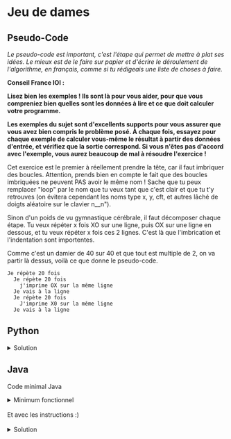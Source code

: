 # Jeu de dames

## Pseudo-Code

_Le pseudo-code est important, c'est l'étape qui permet de mettre à plat ses idées. Le mieux est de le faire sur papier et d'écrire le déroulement de l'algorithme, en français, comme si tu rédigeais une liste de choses à faire._

**Conseil France IOI :**

**Lisez bien les exemples ! Ils sont là pour vous aider, pour que vous compreniez bien quelles sont les données à lire et ce que doit calculer votre programme.**

**Les exemples du sujet sont d'excellents supports pour vous assurer que vous avez bien compris le problème posé. À chaque fois, essayez pour chaque exemple de calculer vous-même le résultat à partir des données d'entrée, et vérifiez que la sortie correspond. Si vous n'êtes pas d'accord avec l'exemple, vous aurez beaucoup de mal à résoudre l'exercice !**

Cet exercice est le premier à réellement prendre la tête, car il faut imbriquer des boucles. Attention, prends bien en compte le fait que des boucles imbriquées ne peuvent PAS avoir le même nom ! Sache que tu peux remplacer "loop" par le nom que tu veux tant que c'est clair et que tu t'y retrouves (on évitera cependant les noms type x, y, cft, et autres lâché de doigts aléatoire sur le clavier n__n").

Sinon d'un poids de vu gymnastique cérébrale, il faut décomposer chaque étape.
Tu veux répéter x fois XO sur une ligne, puis OX sur une ligne en dessous, et tu veux répéter x fois ces 2 lignes. C'est là que l'imbrication et l'indentation sont importentes.

Comme c'est un damier de 40 sur 40 et que tout est multiple de 2, on va partir là dessus, voilà ce que donne le pseudo-code.

```
Je répète 20 fois
  Je répète 20 fois
    j'imprime OX sur la même ligne
  Je vais à la ligne
  Je répète 20 fois
    J'imprime X0 sur la même ligne
  Je vais à la ligne
```

## Python

<details>
  <summary>Solution</summary>

```Python
for loop in range(20):
   for loop in range(20):
      print("OX", end = "")
   print()
   for loop in range(20):
      print("XO", end = "")
   print()
```

</details>

## Java

Code minimal Java

<details>
  <summary>Minimum fonctionnel</summary>

```Java
  class Main {
    public static void main(String[] args) {
      // ton code ici
    }
  }
```

</details>

</br>
Et avec les instructions :)
</br>
</br>

<details>
  <summary>Solution</summary>


```Java
class Main {
   public static void main(String[] args) {
      for (int loop = 1; loop <= 20; loop = loop + 1) {
         for (int loop2 = 1; loop2 <= 20; loop2 = loop2 + 1) {
            System.out.print("OX");
         }
         System.out.println();
    
         for (int loop2 = 1; loop2 <= 20; loop2 = loop2 + 1) {
            System.out.print("XO");
         }
         System.out.println();
      }
   }
}
```

</details>
